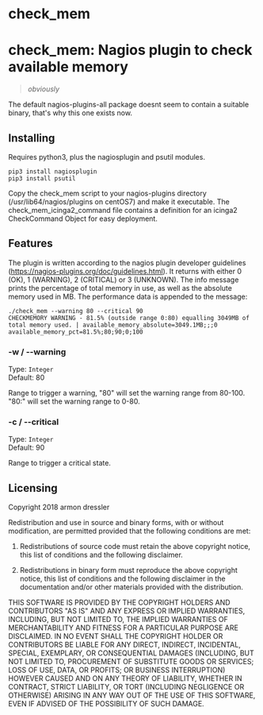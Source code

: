 # check_mem
# check_mem: Nagios plugin to check available memory
> _obviously_

The default nagios-plugins-all package doesnt seem to contain a suitable binary,
that's why this one exists now.

## Installing

Requires python3, plus the nagiosplugin and psutil modules.
```shell
pip3 install nagiosplugin
pip3 install psutil
```

Copy the check_mem script to your nagios-plugins directory (/usr/lib64/nagios/plugins on centOS7) 
and make it executable.
The check_mem_icinga2_command file contains a definition for an icinga2 CheckCommand Object for easy deployment.
 

## Features

The plugin is written according to the nagios plugin developer guidelines (https://nagios-plugins.org/doc/guidelines.html).
It returns with either 0 (OK), 1 (WARNING), 2 (CRITICAL) or 3 (UNKNOWN).
The info message prints the percentage of total memory in use, 
as well as the absolute memory used in MB. The performance data is appended to the message:

    ./check_mem --warning 80 --critical 90
    CHECKMEMORY WARNING - 81.5% (outside range 0:80) equalling 3049MB of total memory used. | available_memory_absolute=3049.1MB;;;0 available_memory_pct=81.5%;80;90;0;100



### -w / --warning
Type: `Integer`  
Default: 80

Range to trigger a warning, "80" will set the warning range from 80-100.
"80:" will set the warning range to 0-80.


### -c / --critical
Type: `Integer`  
Default: 90

Range to trigger a critical state.


## Licensing

Copyright 2018 armon dressler

Redistribution and use in source and binary forms, with or without modification, are permitted provided that the following conditions are met:

1. Redistributions of source code must retain the above copyright notice, this list of conditions and the following disclaimer.

2. Redistributions in binary form must reproduce the above copyright notice, this list of conditions and the following disclaimer in the documentation and/or other materials provided with the distribution.

THIS SOFTWARE IS PROVIDED BY THE COPYRIGHT HOLDERS AND CONTRIBUTORS "AS IS" AND ANY EXPRESS OR IMPLIED WARRANTIES, INCLUDING, BUT NOT LIMITED TO, THE IMPLIED WARRANTIES OF MERCHANTABILITY AND FITNESS FOR A PARTICULAR PURPOSE ARE DISCLAIMED. IN NO EVENT SHALL THE COPYRIGHT HOLDER OR CONTRIBUTORS BE LIABLE FOR ANY DIRECT, INDIRECT, INCIDENTAL, SPECIAL, EXEMPLARY, OR CONSEQUENTIAL DAMAGES (INCLUDING, BUT NOT LIMITED TO, PROCUREMENT OF SUBSTITUTE GOODS OR SERVICES; LOSS OF USE, DATA, OR PROFITS; OR BUSINESS INTERRUPTION) HOWEVER CAUSED AND ON ANY THEORY OF LIABILITY, WHETHER IN CONTRACT, STRICT LIABILITY, OR TORT (INCLUDING NEGLIGENCE OR OTHERWISE) ARISING IN ANY WAY OUT OF THE USE OF THIS SOFTWARE, EVEN IF ADVISED OF THE POSSIBILITY OF SUCH DAMAGE.